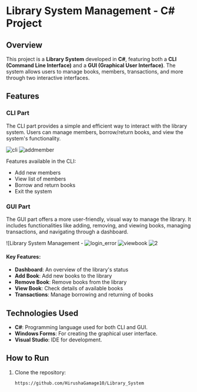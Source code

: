 # Library System Management - C# Project



## Overview

This project is a **Library System** developed in **C#**, featuring both a **CLI (Command Line Interface)** and a **GUI (Graphical User Interface)**. The system allows users to manage books, members, transactions, and more through two interactive interfaces.

## Features

### CLI Part

The CLI part provides a simple and efficient way to interact with the library system. Users can manage members, borrow/return books, and view the system's functionality.


![cli](https://github.com/user-attachments/assets/9272875a-456f-43f3-96de-d0ba734a204e)
![addmember](https://github.com/user-attachments/assets/eb280287-237c-49b5-80cd-3b7237489e5f)



Features available in the CLI:
- Add new members
- View list of members
- Borrow and return books
- Exit the system

### GUI Part

The GUI part offers a more user-friendly, visual way to manage the library. It includes functionalities like adding, removing, and viewing books, managing transactions, and navigating through a dashboard.

![Library System Management -
![login_error](https://github.com/user-attachments/assets/a2cbdc73-b50d-4fc1-804b-f859f766be23)
![viewbook](https://github.com/user-attachments/assets/299a8298-d596-4cbd-826a-5899bf7124dd)
![2](https://github.com/user-attachments/assets/6b720802-e4b0-4c1c-a564-a78673a5b3a0)



#### Key Features:
- **Dashboard**: An overview of the library's status
- **Add Book**: Add new books to the library
- **Remove Book**: Remove books from the library
- **View Book**: Check details of available books
- **Transactions**: Manage borrowing and returning of books

## Technologies Used

- **C#**: Programming language used for both CLI and GUI.
- **Windows Forms**: For creating the graphical user interface.
- **Visual Studio**: IDE for development.
  
## How to Run

1. Clone the repository:
   ```bash
   https://github.com/HirushaGamage10/Library_System

